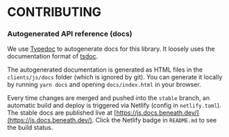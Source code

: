 # CONTRIBUTING

### Autogenerated API reference (docs)

We use [Typedoc](https://typedoc.org/) to autogenerate docs for this library. It loosely uses the documentation format of [tsdoc](https://github.com/microsoft/tsdoc).

The autogenerated documentation is generated as HTML files in the `clients/js/docs` folder (which is ignored by git). You can generate it locally by running `yarn docs` and opening `docs/index.html` in your browser.

Every time changes are merged and pushed into the `stable` branch, an automatic build and deploy is triggered via Netlify (config in `netlify.toml`). The stable docs are published live at [https://js.docs.beneath.dev/](https://js.docs.beneath.dev/). Click the Netlify badge in `README.md` to see the build status. 
